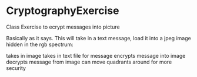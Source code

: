 CryptographyExercise
====================

Class Exercise to ecrypt messages into picture

Basically as it says. This will take in a text message, load it into a jpeg image hidden in the rgb spectrum:

takes in image
takes in text file for message
encrypts message into image 
decrypts message from image
can move quadrants around for more security
